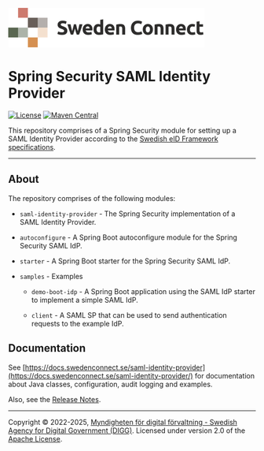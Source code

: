 ![Logo](docs/images/sweden-connect.png)


# Spring Security SAML Identity Provider

[![License](https://img.shields.io/badge/License-Apache%202.0-blue.svg)](https://opensource.org/licenses/Apache-2.0) [![Maven Central](https://maven-badges.herokuapp.com/maven-central/se.swedenconnect.spring.saml.idp/spring-saml-idp/badge.svg)](https://maven-badges.herokuapp.com/maven-central/se.swedenconnect.spring.saml.idp/spring-saml-idp)

This repository comprises of a Spring Security module for setting up a SAML Identity Provider 
according to the [Swedish eID Framework specifications](https://docs.swedenconnect.se/technical-framework).

-----

## About

The repository comprises of the following modules:

- `saml-identity-provider` - The Spring Security implementation of a SAML Identity Provider.

- `autoconfigure` - A Spring Boot autoconfigure module for the Spring Security SAML IdP.

- `starter` - A Spring Boot starter for the Spring Security SAML IdP.

- `samples` - Examples

    - `demo-boot-idp` - A Spring Boot application using the SAML IdP starter to implement a simple
    SAML IdP.

    - `client` - A SAML SP that can be used to send authentication requests to the example IdP.

## Documentation

See [https://docs.swedenconnect.se/saml-identity-provider](https://docs.swedenconnect.se/saml-identity-provider/) for documentation about Java classes, configuration, audit logging and examples.

Also, see the [Release Notes](docs/release-notes.md).



-----

Copyright &copy; 2022-2025, [Myndigheten för digital förvaltning - Swedish Agency for Digital Government (DIGG)](http://www.digg.se). Licensed under version 2.0 of the [Apache License](http://www.apache.org/licenses/LICENSE-2.0).
